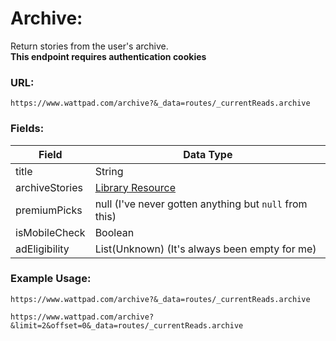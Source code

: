 # Archive:

Return stories from the user's archive. \
**This endpoint requires authentication cookies**

### URL:

`https://www.wattpad.com/archive?&_data=routes/_currentReads.archive`

### Fields:

| Field | Data Type |
| - | - |
| title | String |
| archiveStories | [Library Resource](../Data_Types/Library_Resource.md)
| premiumPicks | null (I've never gotten anything but `null` from this) |
| isMobileCheck | Boolean |
| adEligibility	 | List(Unknown) (It's always been empty for me) |

### Example Usage:

`https://www.wattpad.com/archive?&_data=routes/_currentReads.archive`

`https://www.wattpad.com/archive?&limit=2&offset=0&_data=routes/_currentReads.archive`